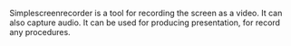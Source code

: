 Simplescreenrecorder is a tool for recording the screen as a video. 
It can also capture audio.
It can be used for producing presentation, for record any procedures.
